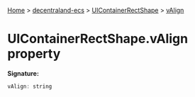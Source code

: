 [Home](./index) &gt; [decentraland-ecs](./decentraland-ecs.md) &gt; [UIContainerRectShape](./decentraland-ecs.uicontainerrectshape.md) &gt; [vAlign](./decentraland-ecs.uicontainerrectshape.valign.md)

# UIContainerRectShape.vAlign property


**Signature:**
```javascript
vAlign: string
```
